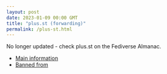 ```yaml
---
layout: post
date: 2023-01-09 00:00 GMT
title: "plus.st (forwarding)"
permalink: /plus-st.html
---
```


No longer updated - check plus.st on the Fediverse Almanac.

* [Main information](https://www.fediversealmanac.com/api/v1/instances/plus.st)
* [Banned from](https://www.fediversealmanac.com/api/v1/instances/plus.st/banned_from)

